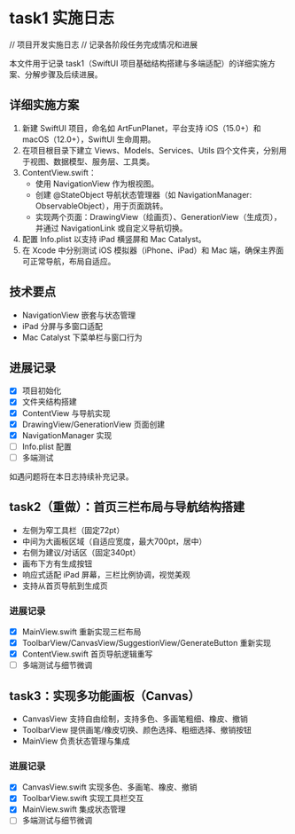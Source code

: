 # task1 实施日志
// 项目开发实施日志
// 记录各阶段任务完成情况和进展

本文件用于记录 task1（SwiftUI 项目基础结构搭建与多端适配）的详细实施方案、分解步骤及后续进展。

## 详细实施方案

1. 新建 SwiftUI 项目，命名如 ArtFunPlanet，平台支持 iOS（15.0+）和 macOS（12.0+），SwiftUI 生命周期。
2. 在项目根目录下建立 Views、Models、Services、Utils 四个文件夹，分别用于视图、数据模型、服务层、工具类。
3. ContentView.swift：
   - 使用 NavigationView 作为根视图。
   - 创建 @StateObject 导航状态管理器（如 NavigationManager: ObservableObject），用于页面跳转。
   - 实现两个页面：DrawingView（绘画页）、GenerationView（生成页），并通过 NavigationLink 或自定义导航切换。
4. 配置 Info.plist 以支持 iPad 横竖屏和 Mac Catalyst。
5. 在 Xcode 中分别测试 iOS 模拟器（iPhone、iPad）和 Mac 端，确保主界面可正常导航，布局自适应。

## 技术要点
- NavigationView 嵌套与状态管理
- iPad 分屏与多窗口适配
- Mac Catalyst 下菜单栏与窗口行为

## 进展记录
- [x] 项目初始化
- [x] 文件夹结构搭建
- [x] ContentView 与导航实现
- [x] DrawingView/GenerationView 页面创建
- [x] NavigationManager 实现
- [ ] Info.plist 配置
- [ ] 多端测试

如遇问题将在本日志持续补充记录。

## task2（重做）：首页三栏布局与导航结构搭建
- 左侧为窄工具栏（固定72pt）
- 中间为大画板区域（自适应宽度，最大700pt，居中）
- 右侧为建议/对话区（固定340pt）
- 画布下方有生成按钮
- 响应式适配 iPad 屏幕，三栏比例协调，视觉美观
- 支持从首页导航到生成页

### 进展记录
- [x] MainView.swift 重新实现三栏布局
- [x] ToolbarView/CanvasView/SuggestionView/GenerateButton 重新实现
- [x] ContentView.swift 首页导航逻辑重写
- [ ] 多端测试与细节微调 

## task3：实现多功能画板（Canvas）
- CanvasView 支持自由绘制，支持多色、多画笔粗细、橡皮、撤销
- ToolbarView 提供画笔/橡皮切换、颜色选择、粗细选择、撤销按钮
- MainView 负责状态管理与集成

### 进展记录
- [x] CanvasView.swift 实现多色、多画笔、橡皮、撤销
- [x] ToolbarView.swift 实现工具栏交互
- [x] MainView.swift 集成状态管理
- [ ] 多端测试与细节微调 